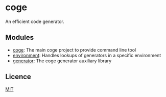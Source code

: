 # coge

An efficient code generator.

## Modules

* [coge](packages/coge): The main coge project to provide command line tool
* [environment](packages/environment): Handles lookups of generators in a specific environment
* [generator](packages/generator): The coge generator auxiliary library

## Licence

[MIT](LICENSE)
